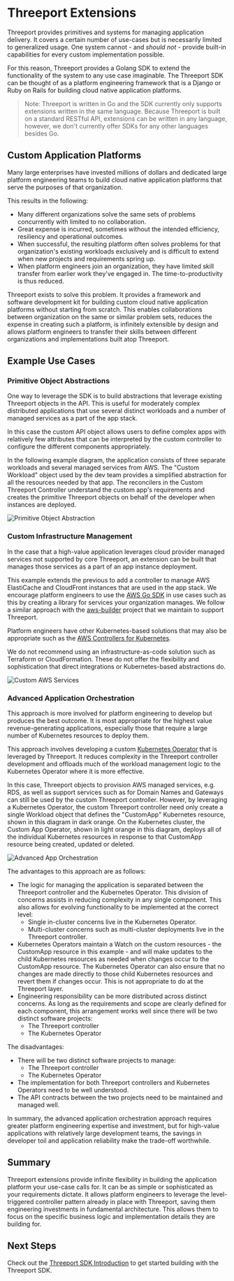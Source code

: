 # Threeport Extensions

Threeport provides primitives and systems for managing application delivery.  It
covers a certain number of use-cases but is necessarily limited to generalized
usage.  One system cannot - and _should not_ - provide built-in capabilities for
every custom implementation possible.

For this reason, Threeport provides a Golang SDK to extend the functionality of the
system to any use case imaginable.  The Threeport SDK can be thought of as
a platform engineering framework that is a Django or Ruby on Rails for building
cloud native application platforms.

> Note: Threeport is written in Go and the SDK currently only supports
> extensions written in the same language.  Because Threeport is built on a
> standard RESTful API, extensions can be written in any language, however, we
> don't currently offer SDKs for any other languages besides Go.

## Custom Application Platforms

Many large enterprises have invested millions of dollars and dedicated large
platform engineering teams to build cloud native application platforms that
serve the purposes of that organization.

This results in the following:

* Many different organizations solve the same sets of problems concurrently with
  limited to no collaboration.
* Great expense is incurred, sometimes without the intended efficiency,
  resiliency and operational outcomes.
* When successful, the resulting platform often solves problems for that
  organization's existing workloads exclusively and is difficult to extend when
  new projects and requirements spring up.
* When platform engineers join an organization, they have limited skill transfer
  from earlier work they've engaged in.  The time-to-productivity is thus
  reduced.

Threeport exists to solve this problem.  It provides a framework and software
development kit for building custom cloud native application platforms without
starting from scratch.  This enables collaborations between organization on the
same or similar problem sets, reduces the expense in creating such a platform,
is infinitely extensible by design and allows platform engineers to transfer
their skills between different organizations and implementations built atop
Threeport.

## Example Use Cases

### Primitive Object Abstractions

One way to leverage the SDK is to build abstractions that leverage existing
Threeport objects in the API.  This is useful for moderately complex distributed
applications that use several distinct workloads and a number of managed services
as a part of the app stack.

In this case the custom API object allows users to define complex apps with
relatively few attributes that can be interpreted by the custom controller to
configure the different components appropriately.

In the following example diagram, the application consists of three separate workloads
and several managed services from AWS.  The "Custom Workload" object used by the
dev team provides a simplified abstraction for all the resources needed by that
app.  The reconcilers in the Custom Threeport Controller understand the custom
app's requirements and creates the primitive Threeport objects on behalf of the
developer when instances are deployed.

![Primitive Object Abstraction](../img/ThreeportForPlatformEngineers.png)

### Custom Infrastructure Management

In the case that a high-value application leverages cloud provider managed
services not supported by core Threeport, an extension can be built that manages
those services as a part of an app instance deployment.

This example extends the previous to add a controller to manage AWS ElastiCache
and CloudFront instances that are used in the app stack.  We encourage platform
engineers to use the [AWS Go SDK](https://github.com/aws/aws-sdk-go-v2) in use
cases such as this by creating a library for services your organization manages.
We follow a similar approach with the
[aws-builder](https://github.com/nukleros/aws-builder) project that we maintain
to support Threeport.

Platform engineers have other Kubernetes-based solutions that may also be
appropriate such as the [AWS Controllers for
Kubernetes](https://aws-controllers-k8s.github.io/community/docs/community/overview/).

We do not recommend using an infrastructure-as-code solution such as
Terraform or CloudFormation.  These do not offer the flexibility and
sophistication that direct integrations or Kubernetes-based abstractions do.

![Custom AWS Services](../img/ThreeportExtensionCustomAWSServices.png)

### Advanced Application Orchestration

This approach is more involved for platform engineering to develop but produces
the best outcome.  It is most appropriate for the highest value
revenue-generating applications, especially those that require a large number of
Kubernetes resources to deploy them.

This approach involves developing a custom [Kubernetes Operator](https://kubernetes.io/docs/concepts/extend-kubernetes/operator/)
that is leveraged by Threeport.  It reduces complexity in the Threeport
controller development and offloads much of the workload management logic to
the Kubernetes Operator where it is more effective.

In this case, Threeport objects to provision AWS managed services, e.g. RDS, as
well as support services such as for Domain Names and Gateways can still be used
by the custom Threeport controller.  However, by leveraging a Kubernetes
Operator, the custom Threeport controller need only create a single Workload
object that defines the "CustomApp" Kubernetes resource, shown in this diagram in
dark orange.  On the Kubernetes cluster, the Custom App Operator, shown in light
orange in this diagram, deploys all of the individual Kubernetes resources in
response to that CustomApp resource being created, updated or deleted.

![Advanced App Orchestration](../img/AdvancedAppOrchestration.png)

The advantages to this approach are as follows:

* The logic for managing the application is separated between
  the Threeport controller and the Kubernetes Operator.  This division of
  concerns assists in reducing complexity in any single component.  This also
  allows for evolving functionality to be implemented at the correct level:
    * Single in-cluster concerns live in the Kubernetes Operator.
    * Multi-cluster concerns such as multi-cluster deployments live in the
      Threeport controller.
* Kubernetes Operators maintain a Watch on the custom resources - the CustomApp
  resource in this example - and will make updates to the child Kubernetes
  resources as needed when changes occur to the CustomApp resource.  The
  Kubernetes Operator can also ensure that no changes are made directly to those
  child Kubernetes resources and revert them if changes occur.  This is not
  appropriate to do at the Threeport layer.
* Engineering responsibility can be more distributed across distinct concerns.
  As long as the requirements and scope are clearly defined for each component,
  this arrangement works well since there will be two distinct software
  projects:
    * The Threeport controller
    * The Kubernetes Operator

The disadvantages:

* There will be two distinct software projects to manage:
    * The Threeport controller
    * The Kubernetes Operator
* The implementation for both Threeport controllers and Kubernetes Operators need to
  be well understood.
* The API contracts between the two projects need to be maintained and managed
  well.

In summary, the advanced application orchestration approach requires greater
platform engineering expertise and investment, but for high-value applications
with relatively large development teams, the savings in developer toil and
application reliability make the trade-off worthwhile.

## Summary

Threeport extensions provide infinite flexibility in building the application
platform your use-case calls for.  It can be as simple or sophisticated as your
requirements dictate.  It allows platform engineers to leverage the
level-triggered controller pattern already in place with Threeport, saving them
engineering investments in fundamental architecture.  This allows them to focus
on the specific business logic and implementation details they are building for.

## Next Steps

Check out the [Threeport SDK Introduction](../../sdk/sdk-intro) to get started
building with the Threeport SDK.

